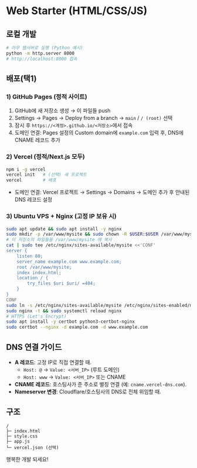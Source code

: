 # Web Starter (HTML/CSS/JS)

## 로컬 개발
```bash
# 아무 웹서버로 실행 (Python 예시)
python -m http.server 8000
# http://localhost:8000 접속
```

## 배포(택1)

### 1) GitHub Pages (정적 사이트)
1. GitHub에 새 저장소 생성 → 이 파일들 push
2. Settings → Pages → Deploy from a branch → `main` / `/ (root)` 선택
3. 잠시 후 `https://<계정>.github.io/<저장소>`에서 접속
4. 도메인 연결: Pages 설정의 Custom domain에 `example.com` 입력 후, DNS에 CNAME 레코드 추가

### 2) Vercel (정적/Next.js 모두)
```bash
npm i -g vercel
vercel init   # (선택) 새 프로젝트
vercel        # 배포
```
- 도메인 연결: Vercel 프로젝트 → Settings → Domains → 도메인 추가 후 안내된 DNS 레코드 설정

### 3) Ubuntu VPS + Nginx (고정 IP 보유 시)
```bash
sudo apt update && sudo apt install -y nginx
sudo mkdir -p /var/www/mysite && sudo chown -R $USER:$USER /var/www/mysite
# 이 저장소의 파일들을 /var/www/mysite 에 복사
cat | sudo tee /etc/nginx/sites-available/mysite <<'CONF'
server {
    listen 80;
    server_name example.com www.example.com;
    root /var/www/mysite;
    index index.html;
    location / {
        try_files $uri $uri/ =404;
    }
}
CONF
sudo ln -s /etc/nginx/sites-available/mysite /etc/nginx/sites-enabled/mysite
sudo nginx -t && sudo systemctl reload nginx
# HTTPS (Let's Encrypt)
sudo apt install -y certbot python3-certbot-nginx
sudo certbot --nginx -d example.com -d www.example.com
```

## DNS 연결 가이드
- **A 레코드**: 고정 IP로 직접 연결할 때.  
  - `Host: @` → `Value: <서버_IP>` (루트 도메인)
  - `Host: www` → `Value: <서버_IP>` 또는 CNAME
- **CNAME 레코드**: 호스팅사가 준 주소로 별칭 연결 (예: `cname.vercel-dns.com`).
- **Nameserver 변경**: Cloudflare/호스팅사의 DNS로 전체 위임할 때.

## 구조
```
/
├─ index.html
├─ style.css
├─ app.js
└─ vercel.json (선택)
```

행복한 개발 되세요!
